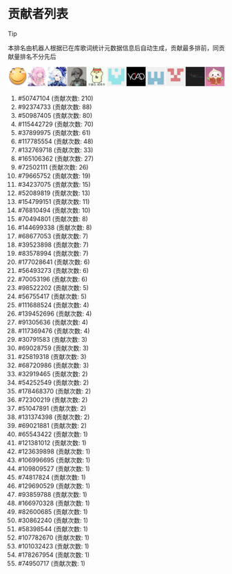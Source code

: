 # 贡献者列表

> [!TIP]
> 本排名由机器人根据已在库歌词统计元数据信息后自动生成，贡献最多排前，同贡献量排名不分先后

![贡献者头像画廊](./CONTRIBUTORS.svg)

1. #50747104 (贡献次数: 210)
2. #92374733 (贡献次数: 88)
3. #50987405 (贡献次数: 80)
4. #115442729 (贡献次数: 70)
5. #37899975 (贡献次数: 61)
6. #117785554 (贡献次数: 48)
7. #132769718 (贡献次数: 33)
8. #165106362 (贡献次数: 27)
9. #72502111 (贡献次数: 26)
10. #79665752 (贡献次数: 19)
11. #34237075 (贡献次数: 15)
12. #52089819 (贡献次数: 13)
13. #154799151 (贡献次数: 11)
14. #76810494 (贡献次数: 10)
15. #70494801 (贡献次数: 8)
16. #144699338 (贡献次数: 8)
17. #68677053 (贡献次数: 7)
18. #39523898 (贡献次数: 7)
19. #83578994 (贡献次数: 7)
20. #177028641 (贡献次数: 6)
21. #56493273 (贡献次数: 6)
22. #70053196 (贡献次数: 6)
23. #98522202 (贡献次数: 5)
24. #56755417 (贡献次数: 5)
25. #111688524 (贡献次数: 4)
26. #139452696 (贡献次数: 4)
27. #91305636 (贡献次数: 4)
28. #117369476 (贡献次数: 4)
29. #30791583 (贡献次数: 3)
30. #69028759 (贡献次数: 3)
31. #25819318 (贡献次数: 3)
32. #68720986 (贡献次数: 3)
33. #32919465 (贡献次数: 2)
34. #54252549 (贡献次数: 2)
35. #178468370 (贡献次数: 2)
36. #72300219 (贡献次数: 2)
37. #51047891 (贡献次数: 2)
38. #131374398 (贡献次数: 2)
39. #69021881 (贡献次数: 2)
40. #65543422 (贡献次数: 1)
41. #121381012 (贡献次数: 1)
42. #123639898 (贡献次数: 1)
43. #106996695 (贡献次数: 1)
44. #109809527 (贡献次数: 1)
45. #74817824 (贡献次数: 1)
46. #129690529 (贡献次数: 1)
47. #93859788 (贡献次数: 1)
48. #166970328 (贡献次数: 1)
49. #82600685 (贡献次数: 1)
50. #30862240 (贡献次数: 1)
51. #58398544 (贡献次数: 1)
52. #107782670 (贡献次数: 1)
53. #101032423 (贡献次数: 1)
54. #178267954 (贡献次数: 1)
55. #74950717 (贡献次数: 1)
